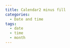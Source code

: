 ```yaml
---
title: Calendar2 minus fill
categories:
  - Date and time
tags:
  - date
  - time
  - month
---
```


